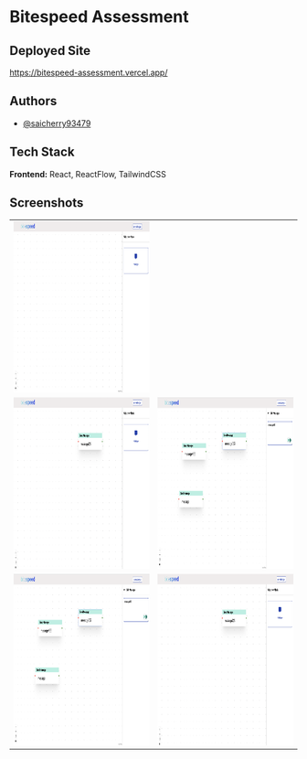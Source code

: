 


# Bitespeed Assessment

## Deployed Site

https://bitespeed-assessment.vercel.app/

## Authors

- [@saicherry93479](https://www.github.com/saicherry93479)


## Tech Stack

**Frontend:** React, ReactFlow, TailwindCSS


## Screenshots
<table>
  <tr>
    <td>
      <img src="https://github.com/saicherry93479/Bitespeed_Assessment/blob/main/src/assets/Images/image.png" alt="App Screenshot" width="100%" height="300px"/>
    </td>
  
  </tr>
  <tr>
    <td>
      <img src="https://github.com/saicherry93479/Bitespeed_Assessment/blob/main/src/assets/Images/iamge3.png" alt="App Screenshot" width="100%" height="300px"/>
    </td>
    <td>
      <img src="https://github.com/saicherry93479/Bitespeed_Assessment/blob/main/src/assets/Images/image4.png" alt="App Screenshot" width="100%" height="300px"/>
    </td>
  </tr>
  <tr>
    <td>
      <img src="https://github.com/saicherry93479/Bitespeed_Assessment/blob/main/src/assets/Images/image4.png" alt="App Screenshot" width="100%" height="300px"/>
    </td>
    <td>
      <img src="https://github.com/saicherry93479/Bitespeed_Assessment/blob/main/src/assets/Images/iamge3.png" alt="App Screenshot" width="100%" height="300px"/>
    </td>
  </tr>
</table>





